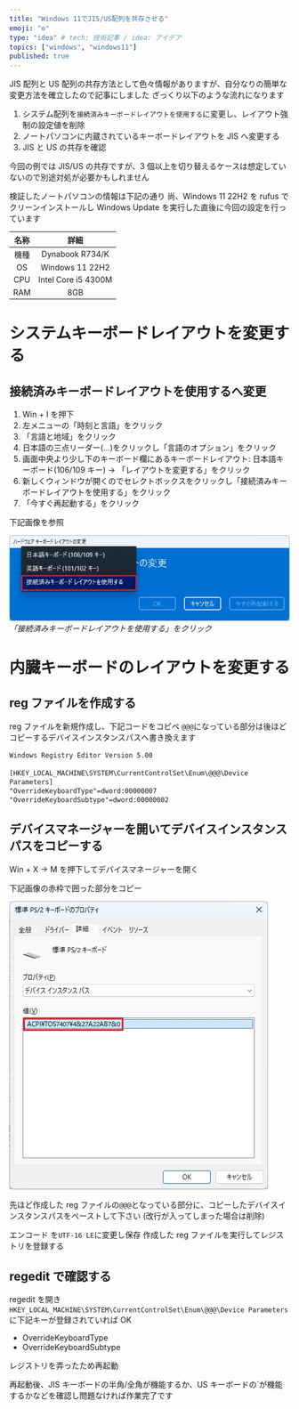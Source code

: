 ```yaml
---
title: "Windows 11でJIS/US配列を共存させる"
emoji: "⚙️"
type: "idea" # tech: 技術記事 / idea: アイデア
topics: ["windows", "windows11"]
published: true
---
```


JIS 配列と US 配列の共存方法として色々情報がありますが、自分なりの簡単な変更方法を確立したので記事にしました
ざっくり以下のような流れになります

1. システム配列を`接続済みキーボードレイアウトを使用する`に変更し、レイアウト強制の設定値を削除
2. ノートパソコンに内蔵されているキーボードレイアウトを JIS へ変更する
3. JIS と US の共存を確認

今回の例では JIS/US の共存ですが、3 個以上を切り替えるケースは想定していないので別途対処が必要かもしれません

検証したノートパソコンの情報は下記の通り
尚、Windows 11 22H2 を rufus でクリーンインストールし Windows Update を実行した直後に今回の設定を行っています

| 名称 |        詳細         |
| :--: | :-----------------: |
| 機種 |   Dynabook R734/K   |
|  OS  |   Windows 11 22H2   |
| CPU  | Intel Core i5 4300M |
| RAM  |         8GB         |

# システムキーボードレイアウトを変更する

## 接続済みキーボードレイアウトを使用するへ変更

1. Win + I を押下
2. 左メニューの「時刻と言語」をクリック
3. 「言語と地域」をクリック
4. 日本語の三点リーダー(...)をクリックし「言語のオプション」をクリック
5. 画面中央より少し下のキーボード欄にあるキーボードレイアウト: 日本語キーボード(106/109 キー) -> 「レイアウトを変更する」をクリック
6. 新しくウィンドウが開くのでセレクトボックスをクリックし「接続済みキーボードレイアウトを使用する」をクリック
7. 「今すぐ再起動する」をクリック

下記画像を参照

![キーボードレイアウトの変更](/images/coexistence-jis-and-us/change_keyboard_layour.jpg)
_「接続済みキーボードレイアウトを使用する」をクリック_

# 内臓キーボードのレイアウトを変更する

## reg ファイルを作成する

reg ファイルを新規作成し、下記コードをコピペ
`@@@`になっている部分は後ほどコピーするデバイスインスタンスパスへ書き換えます

```reg:keyboard_layout_to_jis.reg
Windows Registry Editor Version 5.00

[HKEY_LOCAL_MACHINE\SYSTEM\CurrentControlSet\Enum\@@@\Device Parameters]
"OverrideKeyboardType"=dword:00000007
"OverrideKeyboardSubtype"=dword:00000002
```

## デバイスマネージャーを開いてデバイスインスタンスパスをコピーする

Win + X -> M を押下してデバイスマネージャーを開く

下記画像の赤枠で囲った部分をコピー

![デバイスインスタンスパス](/images/coexistence-jis-and-us/device_instance_path.jpg)

先ほど作成した reg ファイルの`@@@`となっている部分に、コピーしたデバイスインスタンスパスをペーストして下さい
(改行が入ってしまった場合は削除)

エンコード を`UTF-16 LE`に変更し保存
作成した reg ファイルを実行してレジストリを登録する

## regedit で確認する

regedit を開き`HKEY_LOCAL_MACHINE\SYSTEM\CurrentControlSet\Enum\@@@\Device Parameters`に下記キーが登録されていれば OK

- OverrideKeyboardType
- OverrideKeyboardSubtype

レジストリを弄ったため再起動

再起動後、JIS キーボードの半角/全角が機能するか、US キーボードの`が機能するかなどを確認し問題なければ作業完了です
